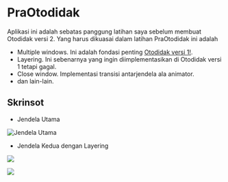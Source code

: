 # PraOtodidak

Aplikasi ini adalah sebatas panggung latihan saya sebelum membuat Otodidak versi 2. Yang harus dikuasai dalam latihan PraOtodidak ini adalah

- Multiple windows. Ini adalah fondasi penting [Otodidak versi 1!](http://malsasa.wordpress.com/2013/02/24/otodidak-versi-1-dirilis/). 
- Layering. Ini sebenarnya yang ingin diimplementasikan di Otodidak versi 1 tetapi gagal. 
- Close window. Implementasi transisi antarjendela ala animator. 
- dan lain-lain. 

## Skrinsot

* Jendela Utama

![Jendela Utama](https://malsasa.files.wordpress.com/2014/08/github12.png)

* Jendela Kedua dengan Layering

![](https://malsasa.files.wordpress.com/2014/08/github13.png)

![](https://malsasa.files.wordpress.com/2014/08/github14.png)

